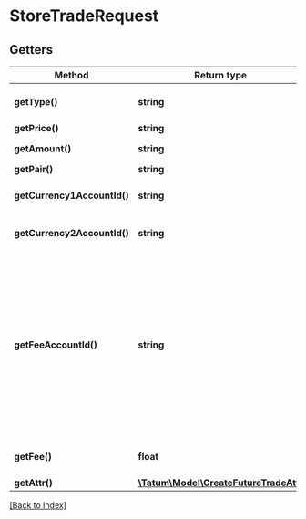 # StoreTradeRequest

## Getters

Method | Return type | Description | Notes
------------ | ------------- | ------------- | -------------
**getType()** | **string** | Type of future the trade, FUTURE_BUY, FUTURE_SELL |
**getPrice()** | **string** | Price to buy / sell |
**getAmount()** | **string** | Amount of the trade to be bought / sold |
**getPair()** | **string** | Trading pair |
**getCurrency1AccountId()** | **string** | ID of the account of the currency 1 trade currency |
**getCurrency2AccountId()** | **string** | ID of the account of the currency 2 trade currency |
**getFeeAccountId()** | **string** | ID of the account where fee will be paid, if any. If trade is a BUY or FUTURE_BUY type, feeAccountId must have same currency as a currency of currency2AccountId, and vice versa if trade is a SELL or FUTURE_SELL type, feeAccountId must have same currency as a currency of currency1AccountId. | [optional]
**getFee()** | **float** | Percentage of the trade amount to be paid as a fee. | [optional]
**getAttr()** | [**\Tatum\Model\CreateFutureTradeAttr**](CreateFutureTradeAttr.md) |  |

[[Back to Index]](../index.md)

